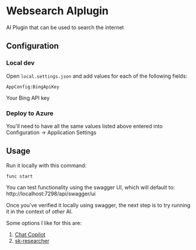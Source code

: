 # Websearch AIplugin
AI Plugin that can be used to search the internet

## Configuration

### Local dev
Open ```local.settings.json``` and add values for each of the following fields:

```AppConfig:BingApiKey```

Your Bing API key

### Deploy to Azure
You'll need to have all the same values listed above entered into Configuration -> Application Settings

## Usage
Run it locally with this command:

```func start```

You can test functionality using the swagger UI, which will default to: http://localhost:7298/api/swagger/ui

Once you've verified it locally using swagger, the next step is to try running it in the context of _other_ AI.

Some options I like for this are:

1. [Chat Copilot](https://github.com/microsoft/chat-copilot)
2. [sk-researcher](https://github.com/craigomatic/sk-researcher)
